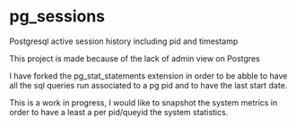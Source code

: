 # pg_sessions
Postgresql active session history including pid and timestamp

This project is made because of the lack of admin view on Postgres

I have forked the pg_stat_statements extension in order to be abble to have
all the sql queries run associated to a pg pid and to have the last start date.

This is a work in progress, I would like to snapshot the system metrics in order to
have a least a per pid/queyid the system statistics.

